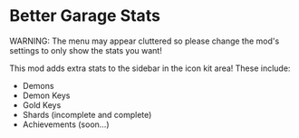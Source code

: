 # Better Garage Stats

<cr>WARNING: The menu may appear cluttered so please change the mod's settings to only show the stats you want!</c>

This mod adds extra stats to the sidebar in the icon kit area! These include:

- Demons
- Demon Keys
- Gold Keys
- Shards (incomplete and complete)
- Achievements (soon...)
